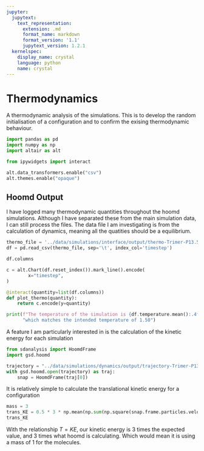 ```yaml
---
jupyter:
  jupytext:
    text_representation:
      extension: .md
      format_name: markdown
      format_version: '1.1'
      jupytext_version: 1.2.1
  kernelspec:
    display_name: crystal
    language: python
    name: crystal
---
```


# Thermodynamics

A thermodynamic analysis of the simulations. This is to develop the random initialisation of a configuration and to confirm the exising thermodynamic behaviour.

```python
import pandas as pd
import numpy as np
import altair as alt

from ipywidgets import interact

alt.data_transformers.enable("csv")
alt.themes.enable("opaque")
```

## Hoomd Output

I have logged many thermodynamic quantities throughout the hoomd simulations. Although I have separated these from the main simulation data, I can still process the files. The data file I am investigating is from the calculation of dynamics, meaning all the quatities should be a equilibrium.

```python
thermo_file = '../data/simulations/interface/output/thermo-Trimer-P13.50-T1.50-p2gg.log'
df = pd.read_csv(thermo_file, sep='\t', index_col='timestep')
```

```python
df.columns
```

```python
c = alt.Chart(df.reset_index()).mark_line().encode(
        x="timestep",
)

@interact(quantity=list(df.columns))
def plot_thermo(quantity):
    return c.encode(y=quantity) 

```

```python
print(f"The temperature of the simulation is {df.temperature.mean():.4f} "
      "which matches the intended temperature of 1.50")
```

A feature I am particularly interested in is the calculation of the kinetic energy for each simulation

```python
from sdanalysis import HoomdFrame
import gsd.hoomd
```

```python
trajectory = "../data/simulations/dynamics/output/trajectory-Trimer-P13.50-T1.50.gsd"
with gsd.hoomd.open(trajectory) as traj:
    snap = HoomdFrame(traj[0])
```

It is relatively simple to calculate the translational kinetic energy for a configuration

```python
mass = 3
trans_KE = 0.5 * 3 * np.mean(np.sum(np.square(snap.frame.particles.velocity[:snap.num_mols]), axis=1))
trans_KE
```

With the relationship $T=KE$, our kinetic energy is 3 times the expected value, and 3 times what hoomd is calculating. Which would mean it is using a mass of 1 for the molecules.
